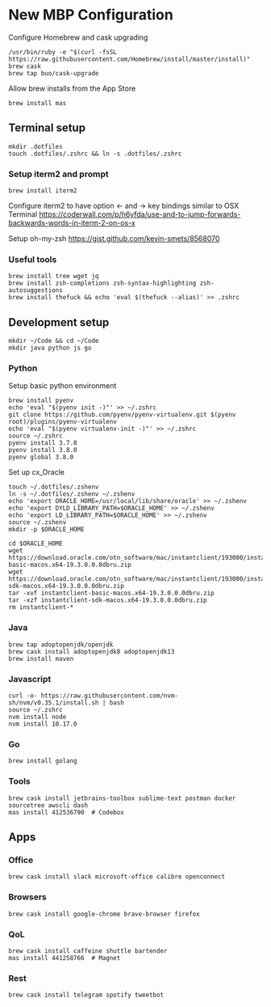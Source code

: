 # New MBP Configuration

Configure Homebrew and cask upgrading

```
/usr/bin/ruby -e "$(curl -fsSL https://raw.githubusercontent.com/Homebrew/install/master/install)"
brew cask
brew tap buo/cask-upgrade
```

Allow brew installs from the App Store
```
brew install mas
```

## Terminal setup
```
mkdir .dotfiles
touch .dotfiles/.zshrc && ln -s .dotfiles/.zshrc
```
### Setup iterm2 and prompt
```
brew install iterm2
```
Configure iterm2 to have option <- and -> key bindings similar to OSX Terminal
https://coderwall.com/p/h6yfda/use-and-to-jump-forwards-backwards-words-in-iterm-2-on-os-x

Setup oh-my-zsh
https://gist.github.com/kevin-smets/8568070

### Useful tools
```
brew install tree wget jq
brew install zsh-completions zsh-syntax-highlighting zsh-autosuggestions
brew install thefuck && echo 'eval $(thefuck --alias)' >> .zshrc
```
## Development setup
```
mkdir ~/Code && cd ~/Code
mkdir java python js go
```

### Python
Setup basic python environment
```
brew install pyenv	
echo 'eval "$(pyenv init -)"' >> ~/.zshrc
git clone https://github.com/pyenv/pyenv-virtualenv.git $(pyenv root)/plugins/pyenv-virtualenv
echo 'eval "$(pyenv virtualenv-init -)"' >> ~/.zshrc
source ~/.zshrc
pyenv install 3.7.0
pyenv install 3.8.0
pyenv global 3.8.0
```
Set up cx_Oracle
```
touch ~/.dotfiles/.zshenv
ln -s ~/.dotfiles/.zshenv ~/.zshenv
echo 'export ORACLE_HOME=/usr/local/lib/share/oracle' >> ~/.zshenv
echo 'export DYLD_LIBRARY_PATH=$ORACLE_HOME' >> ~/.zshenv
echo 'export LD_LIBRARY_PATH=$ORACLE_HOME' >> ~/.zshenv
source ~/.zshenv
mkdir -p $ORACLE_HOME
```
```
cd $ORACLE_HOME
wget https://download.oracle.com/otn_software/mac/instantclient/193000/instantclient-basic-macos.x64-19.3.0.0.0dbru.zip
wget https://download.oracle.com/otn_software/mac/instantclient/193000/instantclient-sdk-macos.x64-19.3.0.0.0dbru.zip
tar -xvf instantclient-basic-macos.x64-19.3.0.0.0dbru.zip
tar -xzf instantclient-sdk-macos.x64-19.3.0.0.0dbru.zip
rm instantclient-*
```
### Java
```
brew tap adoptopenjdk/openjdk
brew cask install adoptopenjdk8 adoptopenjdk13
brew install maven
```
### Javascript
```
curl -o- https://raw.githubusercontent.com/nvm-sh/nvm/v0.35.1/install.sh | bash
source ~/.zshrc
nvm install node
nvm install 10.17.0
```

### Go
```
brew install golang
```

### Tools
```
brew cask install jetbrains-toolbox sublime-text postman docker sourcetree awscli dash
mas install 412536790  # Codebox
```

## Apps
### Office
```
brew cask install slack microsoft-office calibre openconnect 
```

### Browsers
```
brew cask install google-chrome brave-browser firefox
```

### QoL
```
brew cask install caffeine shuttle bartender 
mas install 441258766  # Magnet
```

### Rest
```
brew cask install telegram spotify tweetbot
```
